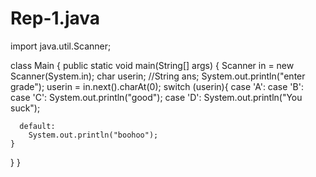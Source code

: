 # Rep-1.java

import java.util.Scanner;

class Main {
  public static void main(String[] args) {
    Scanner in = new Scanner(System.in);
    char userin;
    //String ans;
    System.out.println("enter grade");
    userin = in.next().charAt(0);
    switch (userin){
      case 'A': case 'B': case 'C':
        System.out.println("good");
      case 'D':
        System.out.println("You suck");

      default:
        System.out.println("boohoo");
    }
  }
}
   
